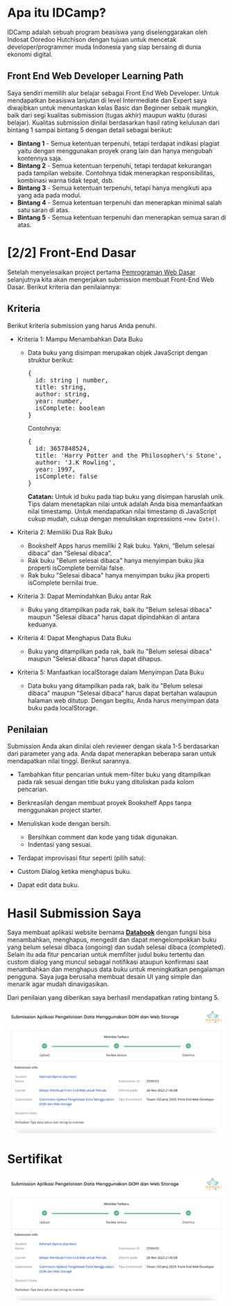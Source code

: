 # Apa itu IDCamp?
IDCamp adalah sebuah program beasiswa yang diselenggarakan oleh Indosat Ooredoo Hutchison dengan tujuan untuk mencetak developer/programmer muda Indonesia yang siap bersaing di dunia ekonomi digital.

## Front End Web Developer Learning Path
Saya sendiri memilih alur belajar sebagai Front End Web Developer. Untuk mendapatkan beasiswa lanjutan di level Intermediate dan Expert saya diwajibkan untuk menuntaskan kelas Basic dan Beginner sebaik mungkin, baik dari segi kualitas submission (tugas akhir) maupun waktu (durasi belajar). Kualitas submission dinilai berdasarkan hasil rating kelulusan dari bintang 1 sampai bintang 5 dengan detail sebagai berikut:

- **Bintang 1** - Semua ketentuan terpenuhi, tetapi terdapat indikasi plagiat yaitu dengan menggunakan proyek orang lain dan hanya mengubah kontennya saja.
- **Bintang 2** - Semua ketentuan terpenuhi, tetapi terdapat kekurangan pada tampilan website. Contohnya tidak menerapkan responsibilitas, kombinasi warna tidak tepat, dsb.
- **Bintang 3** - Semua ketentuan terpenuhi, tetapi hanya mengikuti apa yang ada pada modul.
- **Bintang 4** - Semua ketentuan terpenuhi dan menerapkan minimal salah satu saran di atas.
- **Bintang 5** - Semua ketentuan terpenuhi dan menerapkan semua saran di atas.

# [2/2] Front-End Dasar  
Setelah menyelesaikan project pertama [Pemrograman Web Dasar](https://github.com/dipintoo/IDCamp-Scholarship_Pemrograman-Web-Dasar/tree/main) selanjutnya kita akan mengerjakan submission membuat Front-End Web Dasar. Berikut kriteria dan penilaiannya:

## Kriteria
Berikut kriteria submission yang harus Anda penuhi.
- Kriteria 1: Mampu Menambahkan Data Buku
  - Data buku yang disimpan merupakan objek JavaScript dengan struktur berikut:
    

    <pre>
    {
      id: string | number,
      title: string,
      author: string,
      year: number,
      isComplete: boolean
    }
    </pre>  
    
    Contohnya:  
    <pre>
    {
      id: 3657848524,
      title: 'Harry Potter and the Philosopher\'s Stone',
      author: 'J.K Rowling',
      year: 1997,
      isComplete: false
    }
    </pre>  
  
    **Catatan:**
    Untuk id buku pada tiap buku yang disimpan haruslah unik. Tips dalam menetapkan nilai untuk adalah Anda bisa memanfaatkan nilai timestamp. Untuk mendapatkan nilai timestamp di   JavaScript cukup mudah, cukup dengan menuliskan expressions `+new Date()`.

- Kriteria 2: Memiliki Dua Rak Buku
  - Bookshelf Apps harus memiliki 2 Rak buku. Yakni, “Belum selesai dibaca” dan “Selesai dibaca”.
  - Rak buku "Belum selesai dibaca" hanya menyimpan buku jika properti isComplete bernilai false.
  - Rak buku "Selesai dibaca" hanya menyimpan buku jika properti isComplete bernilai true.

- Kriteria 3: Dapat Memindahkan Buku antar Rak
  - Buku yang ditampilkan pada rak, baik itu "Belum selesai dibaca" maupun "Selesai dibaca" harus dapat dipindahkan di antara keduanya.

- Kriteria 4: Dapat Menghapus Data Buku
  - Buku yang ditampilkan pada rak, baik itu "Belum selesai dibaca" maupun "Selesai dibaca" harus dapat dihapus.

- Kriteria 5: Manfaatkan localStorage dalam Menyimpan Data Buku
  - Data buku yang ditampilkan pada rak, baik itu "Belum selesai dibaca" maupun "Selesai dibaca" harus dapat bertahan walaupun halaman web ditutup.
    Dengan begitu, Anda harus menyimpan data buku pada localStorage.

## Penilaian
Submission Anda akan dinilai oleh reviewer dengan skala 1-5 berdasarkan dari parameter yang ada. Anda dapat menerapkan beberapa saran untuk mendapatkan nilai tinggi. Berikut sarannya.

- Tambahkan fitur pencarian untuk mem-filter buku yang ditampilkan pada rak sesuai dengan title buku yang dituliskan pada kolom pencarian.
- Berkreasilah dengan membuat proyek Bookshelf Apps tanpa menggunakan project starter.
- Menuliskan kode dengan bersih.
  
  - Bersihkan comment dan kode yang tidak digunakan.
  - Indentasi yang sesuai.
- Terdapat improvisasi fitur seperti (pilih satu):
- Custom Dialog ketika menghapus buku.
- Dapat edit data buku.
 
# Hasil Submission Saya  
Saya membuat aplikasi website bernama [**Databook**](https://idcampfront-end-dasar.dipintoo.repl.co/) dengan fungsi bisa menambahkan, menghapus, mengedit dan dapat mengelompokkan buku yang belum selesai dibaca (ongoing) dan sudah selesai dibaca (completed). Selain itu ada fitur pencarian untuk memfilter judul buku tertentu dan custom dialog yang muncul sebagai notifikasi ataupun konfirmasi saat menambahkan dan menghapus data buku untuk meningkatkan pengalaman pengguna. Saya juga berusaha membuat desain UI yang simple dan menarik agar mudah dinavigasikan.  

Dari penilaian yang diberikan saya berhasil mendapatkan rating bintang 5.

![Submission Rating](https://github.com/dipintoo/IDCamp-Scholarship_Front-End-Dasar/blob/main/img/Submission%20Rating%20Front-End%20Dasar.png)  

# Sertifikat  
![Submission Rating](https://github.com/dipintoo/IDCamp-Scholarship_Front-End-Dasar/blob/main/img/Submission%20Rating%20Front-End%20Dasar.png)  
